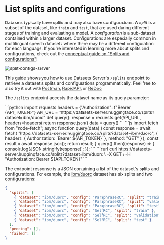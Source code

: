 # List splits and configurations

Datasets typically have splits and may also have configurations. A _split_ is a subset of the dataset, like `train` and `test`, that are used during different stages of training and evaluating a model. A _configuration_ is a sub-dataset contained within a larger dataset. Configurations are especially common in multilingual speech datasets where there may be a different configuration for each language. If you're interested in learning more about splits and configurations, check out the [conceptual guide on "Splits and configurations"](./configs_and_splits)!

![split-configs-server](https://huggingface.co/datasets/huggingface/documentation-images/resolve/main/split-configs-server.gif)

This guide shows you how to use Datasets Server's `/splits` endpoint to retrieve a dataset's splits and configurations programmatically. Feel free to also try it out with [Postman](https://www.postman.com/huggingface/workspace/hugging-face-apis/request/23242779-f0cde3b9-c2ee-4062-aaca-65c4cfdd96f8), [RapidAPI](https://rapidapi.com/hugging-face-hugging-face-default/api/hugging-face-datasets-api), or [ReDoc](https://redocly.github.io/redoc/?url=https://datasets-server.huggingface.co/openapi.json#operation/listSplits)

The `/splits` endpoint accepts the dataset name as its query parameter:

<inferencesnippet>
<python>
```python
import requests
headers = {"Authorization": f"Bearer {API_TOKEN}"}
API_URL = "https://datasets-server.huggingface.co/splits?dataset=ibm/duorc"
def query():
    response = requests.get(API_URL, headers=headers)
    return response.json()
data = query()
```
</python>
<js>
```js
import fetch from "node-fetch";
async function query(data) {
    const response = await fetch(
        "https://datasets-server.huggingface.co/splits?dataset=ibm/duorc",
        {
            headers: { Authorization: `Bearer ${API_TOKEN}` },
            method: "GET"
        }
    );
    const result = await response.json();
    return result;
}
query().then((response) => {
    console.log(JSON.stringify(response));
});
```
</js>
<curl>
```curl
curl https://datasets-server.huggingface.co/splits?dataset=ibm/duorc \
        -X GET \
        -H "Authorization: Bearer ${API_TOKEN}"
```
</curl>
</inferencesnippet>

The endpoint response is a JSON containing a list of the dataset's splits and configurations. For example, the [ibm/duorc](https://huggingface.co/datasets/ibm/duorc) dataset has six splits and two configurations:

```json
{
  "splits": [
    { "dataset": "ibm/duorc", "config": "ParaphraseRC", "split": "train" },
    { "dataset": "ibm/duorc", "config": "ParaphraseRC", "split": "validation" },
    { "dataset": "ibm/duorc", "config": "ParaphraseRC", "split": "test" },
    { "dataset": "ibm/duorc", "config": "SelfRC", "split": "train" },
    { "dataset": "ibm/duorc", "config": "SelfRC", "split": "validation" },
    { "dataset": "ibm/duorc", "config": "SelfRC", "split": "test" }
  ],
  "pending": [],
  "failed": []
}
```
